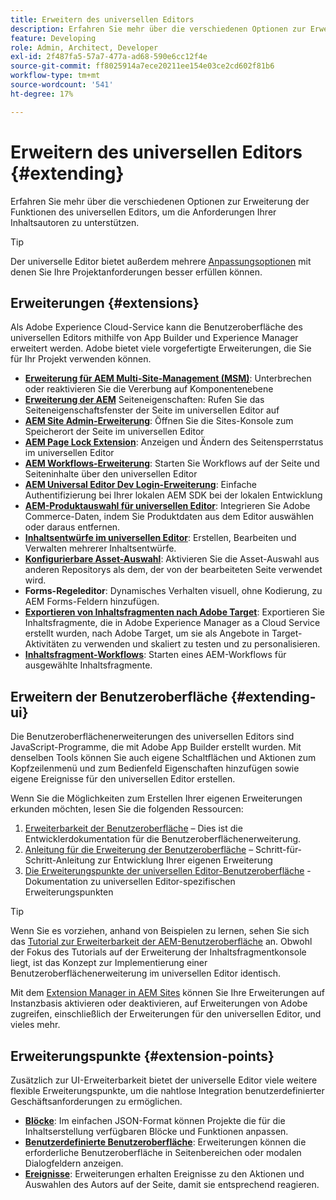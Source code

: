 ```yaml
---
title: Erweitern des universellen Editors
description: Erfahren Sie mehr über die verschiedenen Optionen zur Erweiterung der Funktionen des universellen Editors, um die Anforderungen Ihrer Inhaltsautoren zu unterstützen.
feature: Developing
role: Admin, Architect, Developer
exl-id: 2f487fa5-57a7-477a-ad68-590e6cc12f4e
source-git-commit: ff8025914a7ece20211ee154e03ce2cd602f81b6
workflow-type: tm+mt
source-wordcount: '541'
ht-degree: 17%

---
```


# Erweitern des universellen Editors {#extending}

Erfahren Sie mehr über die verschiedenen Optionen zur Erweiterung der Funktionen des universellen Editors, um die Anforderungen Ihrer Inhaltsautoren zu unterstützen.

>[!TIP]
>
>Der universelle Editor bietet außerdem mehrere [Anpassungsoptionen](/help/implementing/universal-editor/customizing.md) mit denen Sie Ihre Projektanforderungen besser erfüllen können.

## Erweiterungen {#extensions}

Als Adobe Experience Cloud-Service kann die Benutzeroberfläche des universellen Editors mithilfe von App Builder und Experience Manager erweitert werden. Adobe bietet viele vorgefertigte Erweiterungen, die Sie für Ihr Projekt verwenden können.

* **[Erweiterung für AEM Multi-Site-Management (MSM)](/help/sites-cloud/authoring/universal-editor/authoring.md#inheritance)**: Unterbrechen oder reaktivieren Sie die Vererbung auf Komponentenebene
* **[Erweiterung der AEM](/help/sites-cloud/authoring/universal-editor/authoring.md#page-properties)** Seiteneigenschaften: Rufen Sie das Seiteneigenschaftsfenster der Seite im universellen Editor auf
* **[AEM Site Admin-Erweiterung](/help/sites-cloud/authoring/universal-editor/authoring.md#sites-console)**: Öffnen Sie die Sites-Konsole zum Speicherort der Seite im universellen Editor
* **[AEM Page Lock Extension](/help/sites-cloud/authoring/universal-editor/authoring.md#locking-pages)**: Anzeigen und Ändern des Seitensperrstatus im universellen Editor
* **[AEM Workflows-Erweiterung](/help/sites-cloud/authoring/universal-editor/authoring.md#workflows)**: Starten Sie Workflows auf der Seite und Seiteninhalte über den universellen Editor
* **[AEM Universal Editor Dev Login-Erweiterung](/help/sites-cloud/authoring/universal-editor/authoring.md#developer-login)**: Einfache Authentifizierung bei Ihrer lokalen AEM SDK bei der lokalen Entwicklung
* **[AEM-Produktauswahl für universellen Editor](https://developer.adobe.com/uix/docs/extension-manager/extension-developed-by-adobe/ue-product-picker/)**: Integrieren Sie Adobe Commerce-Daten, indem Sie Produktdaten aus dem Editor auswählen oder daraus entfernen.
* **[Inhaltsentwürfe im universellen Editor](https://developer.adobe.com/uix/docs/extension-manager/extension-developed-by-adobe/universal-editor-content-drafts/)**: Erstellen, Bearbeiten und Verwalten mehrerer Inhaltsentwürfe.
* **[Konfigurierbare Asset-Auswahl](https://developer.adobe.com/uix/docs/extension-manager/extension-developed-by-adobe/configurable-asset-picker/)**: Aktivieren Sie die Asset-Auswahl aus anderen Repositorys als dem, der von der bearbeiteten Seite verwendet wird.
* **Forms-Regeleditor**: Dynamisches Verhalten visuell, ohne Kodierung, zu AEM Forms-Feldern hinzufügen.
* **[Exportieren von Inhaltsfragmenten nach Adobe Target](https://developer.adobe.com/uix/docs/extension-manager/extension-developed-by-adobe/exporting-content-fragment-to-adobe-target/)**: Exportieren Sie Inhaltsfragmente, die in Adobe Experience Manager as a Cloud Service erstellt wurden, nach Adobe Target, um sie als Angebote in Target-Aktivitäten zu verwenden und skaliert zu testen und zu personalisieren.
* **[Inhaltsfragment-Workflows](https://developer.adobe.com/uix/docs/extension-manager/extension-developed-by-adobe/content-fragments-workflows/)**: Starten eines AEM-Workflows für ausgewählte Inhaltsfragmente.

## Erweitern der Benutzeroberfläche {#extending-ui}

Die Benutzeroberflächenerweiterungen des universellen Editors sind JavaScript-Programme, die mit Adobe App Builder erstellt wurden. Mit denselben Tools können Sie auch eigene Schaltflächen und Aktionen zum Kopfzeilenmenü und zum Bedienfeld Eigenschaften hinzufügen sowie eigene Ereignisse für den universellen Editor erstellen.

Wenn Sie die Möglichkeiten zum Erstellen Ihrer eigenen Erweiterungen erkunden möchten, lesen Sie die folgenden Ressourcen:

1. [Erweiterbarkeit der Benutzeroberfläche](https://developer.adobe.com/uix/docs/) – Dies ist die Entwicklerdokumentation für die Benutzeroberflächenerweiterung.
1. [Anleitung für die Erweiterung der Benutzeroberfläche](https://developer.adobe.com/uix/docs/guides/) – Schritt-für-Schritt-Anleitung zur Entwicklung Ihrer eigenen Erweiterung
1. [Die Erweiterungspunkte der universellen Editor-Benutzeroberfläche](https://developer.adobe.com/uix/docs/services/aem-universal-editor/) - Dokumentation zu universellen Editor-spezifischen Erweiterungspunkten

>[!TIP]
>
>Wenn Sie es vorziehen, anhand von Beispielen zu lernen, sehen Sie sich das [Tutorial zur Erweiterbarkeit der AEM-Benutzeroberfläche](https://experienceleague.adobe.com/de/docs/experience-manager-learn/cloud-service/developing/extensibility/ui/overview) an. Obwohl der Fokus des Tutorials auf der Erweiterung der Inhaltsfragmentkonsole liegt, ist das Konzept zur Implementierung einer Benutzeroberflächenerweiterung im universellen Editor identisch.

Mit dem [Extension Manager in AEM Sites](https://developer.adobe.com/uix/docs/extension-manager/) können Sie Ihre Erweiterungen auf Instanzbasis aktivieren oder deaktivieren, auf Erweiterungen von Adobe zugreifen, einschließlich der Erweiterungen für den universellen Editor, und vieles mehr.

## Erweiterungspunkte {#extension-points}

Zusätzlich zur UI-Erweiterbarkeit bietet der universelle Editor viele weitere flexible Erweiterungspunkte, um die nahtlose Integration benutzerdefinierter Geschäftsanforderungen zu ermöglichen.

* **[Blöcke](/help/edge/developer/block-collection.md)**: Im einfachen JSON-Format können Projekte die für die Inhaltserstellung verfügbaren Blöcke und Funktionen anpassen.
* **[Benutzerdefinierte Benutzeroberfläche](#extending-ui)**: Erweiterungen können die erforderliche Benutzeroberfläche in Seitenbereichen oder modalen Dialogfeldern anzeigen.
* **[Ereignisse](/help/implementing/universal-editor/events.md)**: Erweiterungen erhalten Ereignisse zu den Aktionen und Auswahlen des Autors auf der Seite, damit sie entsprechend reagieren.
